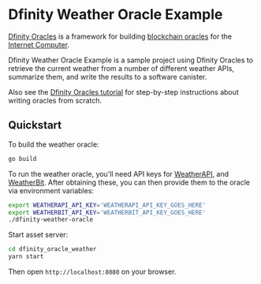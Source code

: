 # Dfinity Weather Oracle Example

[Dfinity Oracles](https://github.com/triipme/dfinity-oracle-framework) is a framework for building [blockchain oracles](https://en.wikipedia.org/wiki/Blockchain_oracle) for the [Internet Computer](https://dfinity.org/).

Dfinity Weather Oracle Example is a sample project using Dfinity Oracles to retrieve the current weather from a number of different weather APIs, summarize them, and write the results to a software canister.

Also see the [Dfinity Oracles tutorial](https://github.com/triipme/dfinity-oracle-framework/blob/main/docs/tutorial.md) for step-by-step instructions about writing oracles from scratch.

## Quickstart

To build the weather oracle:

```bash
go build
```

To run the weather oracle, you'll need API keys for [WeatherAPI](https://www.weatherapi.com/), and [WeatherBit](https://www.weatherbit.io/api). After obtaining these, you can then provide them to the oracle via environment variables:

```bash
export WEATHERAPI_API_KEY='WEATHERAPI_API_KEY_GOES_HERE'
export WEATHERBIT_API_KEY='WEATHERBIT_API_KEY_GOES_HERE'
./dfinity-weather-oracle
```

Start asset server:
```bash
cd dfinity_oracle_weather
yarn start
```

Then open `http://localhost:8080` on your browser.